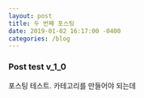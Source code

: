 ```yaml
---
layout: post
title: 두 번째 포스팅
date: 2019-01-02 16:17:00 -0400
categories: /blog
---
```


### Post test v_1_0
포스팅 테스트. 카테고리를 만들어야 되는데 